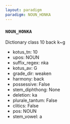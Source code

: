 ```yaml
---
layout: paradigm
paradigm: NOUN_HONKA
---
```

### ` NOUN_HONKA `

Dictionary class 10 back k~g
* kotus_tn: 10
* upos: NOUN
* suffix_regex: nka
* kotus_av: G
* grade_dir: weaken
* harmony: back
* possessive: False
* stem_diphthong: None
* deletion: ka
* plurale_tantum: False
* clitics: False
* pos: NOUN
* stem_vowel: a
